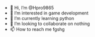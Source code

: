 - 👋 Hi, I’m @Hpro9865
- 👀 I’m interested in game development
- 🌱 I’m currently learning python
- 💞️ I’m looking to collaborate on nothing
- 📫 How to reach me fgshg

<!---
Hpro9865/Hpro9865 is a ✨ special ✨ repository because its `README.md` (this file) appears on your GitHub profile.
You can click the Preview link to take a look at your changes.
--->
